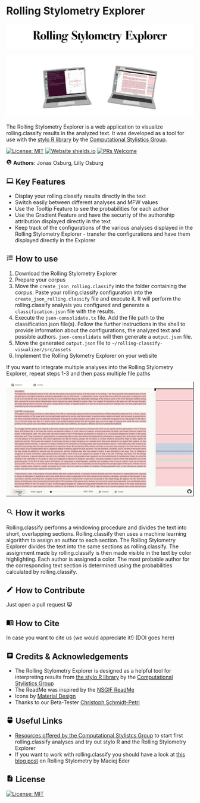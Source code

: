 # Rolling Stylometry Explorer

![banner](docs/header.png)

<p align="center">
<img src="docs/rolling_stylo.gif" width="600">
</p>

The Rolling Stylometry Explorer is a web application to visualize rolling.classify results in the analyzed text. It was developed as a tool for use with the <a href="https://github.com/computationalstylistics/stylo">stylo R library</a> by the <a href="https://computationalstylistics.github.io/">Computational Stylistics Group</a>.



[![License: MIT](https://img.shields.io/badge/License-MIT-black.svg)](https://opensource.org/licenses/MIT) [![Website shields.io](https://img.shields.io/website-up-down-black-red/http/shields.io.svg)](https://stylo-explorer.jnugh.de/) [![PRs Welcome](https://img.shields.io/badge/PRs-welcome-black.svg?style=flat-square)](http://makeapullrequest.com)

<img src="/docs/baseline_supervised_user_circle_black_48dp.png" width="15"> **Authors**: Jonas Osburg, Lilly Osburg </img>

## <img src="docs/baseline_computer_black_48dp.png" width="20"> Key Features </img>

- Display your rolling.classify results directly in the text
- Switch easily between different analyses and MFW values
- Use the Tooltip Feature to see the probabilities for each author
- Use the Gradient Feature and have the security of the authorship attribution displayed directly in the text
- Keep track of the configurations of the various analyses displayed in the Rolling Stylometry Explorer - transfer the configurations and have them displayed directly in the Explorer

## <img src="docs/baseline_format_list_numbered_black_48dp.png" width="20"> How to use </img>

1. Download the Rolling Stylometry Explorer
2. Prepare your corpus
3. Move the `create_json_rolling.classify` into the folder containing the corpus. Paste your rolling.classify configuration into the `create_json_rolling.classify` file and execute it. It will perform the rolling.classify analysis you configured and generate a `classification.json` file with the results.
4. Execute the `json-consolidate.tx` file. Add the file path to the classification.json file(s). Follow the further instructions in the shell to provide information about the configurations, the analyzed text and possible authors. `json-consolidate` will then generate a `output.json` file.
5. Move the generated `output.json` file to `~/rolling-classify-visualizer/src/assets`
6. Implement the Rolling Sylometry Explorer on your website

If you want to integrate multiple analyses into the Rolling Stylometry Explorer, repeat steps 1-3 and then pass multiple file paths 

<p align="center">
<img src="docs/demo2.gif" width="600">
</p>

## <img src="docs/baseline_search_black_48dp.png" width="20"> How it works </img>

Rolling.classify performs a windowing procedure and divides the text into short, overlapping sections. Rolling.classify then uses a machine learning algorithm to assign an author to each section. The Rolling Stylometry Explorer divides the text into the same sections as rolling.classify. The assignment made by rolling.classify is then made visible in the text by color highlighting. Each author is assigned a color. The most probable author for the corresponding text section is determined using the probabilities calculated by rolling.classify.

## <img src="docs/baseline_create_black_48dp.png" width="20"> How to Contribute </img>
Just open a pull request :smile_cat:

## <img src="docs/baseline_menu_book_black_48dp.png" width="20"> How to Cite </img>
In case you want to cite us (we would appreciate it!)
(DOI goes here)

## <img src="docs/baseline_article_black_48dp.png" width="20"> Credits & Acknowledgements </img>

- The Rolling Stylometry Explorer is designed as a helpful tool for interpreting results from <a href="https://github.com/computationalstylistics/stylo">the stylo R library</a> by the <a href="https://computationalstylistics.github.io/">Computational Stylistics Group</a>
- The ReadMe was inspired by the <a href="https://github.com/NSRare/NSGIF#readme">NSGIF ReadMe</a>
- Icons by <a href="https://material.io/resources/icons">Material Design</a>
- Thanks to our Beta-Tester <a href="https://www.philosophie.kit.edu/mitarbeiter_513.php">Christoph Schmidt-Petri</a>

## <img src="docs/baseline_mouse_black_48dp.png" width="20"> Useful Links </img>

- <a href="https://computationalstylistics.github.io/resources/">Resources offered by the Computational Stylistcs Group</a> to start first rolling.classify analyses and try out stylo R and the Rolling Stylometry Explorer
- If you want to work with rolling.classify you should have a look at <a href="https://computationalstylistics.github.io/blog/rolling_stylometry/">this blog post</a> on Rolling Stylometry by Maciej Eder

## <img src="docs/baseline_description_black_48dp.png" width="20"> License </img>
[![License: MIT](https://img.shields.io/badge/License-MIT-black.svg)](https://opensource.org/licenses/MIT)
